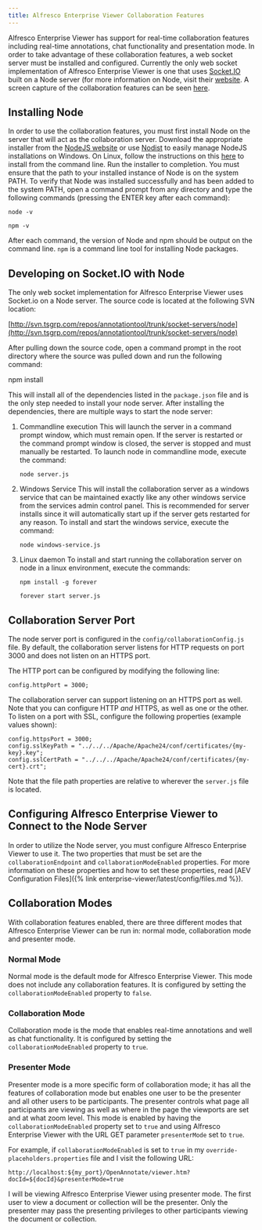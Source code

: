```yaml
---
title: Alfresco Enterprise Viewer Collaboration Features
---
```


Alfresco Enterprise Viewer has support for real-time collaboration features including real-time annotations, chat functionality and presentation mode. In order to take advantage of these collaboration features, a web socket server must be installed and configured. Currently the only web socket implementation of Alfresco Enterprise Viewer is one that uses [Socket.IO](http://socket.io/) built on a Node server (for more information on Node, visit their [website](https://nodejs.org/). A screen capture of the collaboration features can be seen [here](https://www.youtube.com/watch?v=yUOtGXHnxXo).

## Installing Node

In order to use the collaboration features, you must first install Node on the server that will act as the collaboration server. Download the appropriate installer from the [NodeJS website](https://nodejs.org/download/) or use [Nodist](https://github.com/marcelklehr/nodist) to easily manage NodeJS installations on Windows. On Linux, follow the instructions on this [here](https://github.com/nodesource/distributions) to install from the command line.  Run the installer to completion. You must ensure that the path to your installed instance of Node is on the system PATH. To verify that Node was installed successfully and has been added to the system PATH, open a command prompt from any directory and type the following commands (pressing the ENTER key after each command):

    node -v

    npm -v

After each command, the version of Node and npm should be output on the command line. `npm` is a command line tool for installing Node packages.

## Developing on Socket.IO with Node

The only web socket implementation for Alfresco Enterprise Viewer uses Socket.io on a Node server. The source code is located at the following SVN location:

[http://svn.tsgrp.com/repos/annotationtool/trunk/socket-servers/node](http://svn.tsgrp.com/repos/annotationtool/trunk/socket-servers/node)

After pulling down the source code, open a command prompt in the root directory where the source was pulled down and run the following command:

   npm install

This will install all of the dependencies listed in the `package.json` file and is the only step needed to install your node server. After installing the dependencies, there are multiple ways to start the node server:

1. Commandline execution
This will launch the server in a command prompt window, which must remain open. If the server is restarted or the command prompt window is closed, the server is stopped and must manually be restarted. To launch node in commandline mode, execute the command:

    `node server.js`

1. Windows Service
This will install the collaboration server as a windows service that can be maintained exactly like any other windows service from the services admin control panel. This is recommended for server installs since it will automatically start up if the server gets restarted for any reason. To install and start the windows service, execute the command:

    `node windows-service.js`

1. Linux daemon
To install and start running the collaboration server on node in a linux environment, execute the commands:

    `npm install -g forever`

    `forever start server.js`

## Collaboration Server Port

The node server port is configured in the `config/collaborationConfig.js` file.  By default, the collaboration server listens for HTTP requests on port 3000 and does not listen on an HTTPS port.

The HTTP port can be configured by modifying the following line:

    config.httpPort = 3000;

The collaboration server can support listening on an HTTPS port as well.  Note that you can configure HTTP _and_ HTTPS, as well as one or the other.  To listen on a port with SSL, configure the following properties (example values shown):

    config.httpsPort = 3000;
    config.sslKeyPath = "../../../Apache/Apache24/conf/certificates/{my-key}.key";
    config.sslCertPath = "../../../Apache/Apache24/conf/certificates/{my-cert}.crt";

Note that the file path properties are relative to wherever the `server.js` file is located.

## Configuring Alfresco Enterprise Viewer to Connect to the Node Server

In order to utilize the Node server, you must configure Alfresco Enterprise Viewer to use it. The two properties that must be set are the `collaborationEndpoint` and `collaborationModeEnabled` properties. For more information on these properties and how to set these properties, read [AEV Configuration Files]({% link enterprise-viewer/latest/config/files.md %}).

## Collaboration Modes

With collaboration features enabled, there are three different modes that Alfresco Enterprise Viewer can be run in: normal mode, collaboration mode and presenter mode.

### Normal Mode

Normal mode is the default mode for Alfresco Enterprise Viewer. This mode does not include any collaboration features. It is configured by setting the `collaborationModeEnabled` property to `false`.

### Collaboration Mode

Collaboration mode is the mode that enables real-time annotations and well as chat functionality. It is configured by setting the `collaborationModeEnabled` property to `true`.

### Presenter Mode

Presenter mode is a more specific form of collaboration mode; it has all the features of collaboration mode but enables one user to be the presenter and all other users to be participants. The presenter controls what page all participants are viewing as well as where in the page the viewports are set and at what zoom level. This mode is enabled by having the `collaborationModeEnabled` property set to `true` and using Alfresco Enterprise Viewer with the URL GET parameter `presenterMode` set to `true`.

For example, if `collaborationModeEnabled` is set to `true` in my `override-placeholders.properties` file and I visit the following URL:

    http://localhost:${my_port}/OpenAnnotate/viewer.htm?docId=${docId}&presenterMode=true

I will be viewing Alfresco Enterprise Viewer using presenter mode. The first user to view a document or collection will be the presenter. Only the presenter may pass the presenting privileges to other participants viewing the document or collection.
